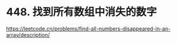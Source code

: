 # 448. 找到所有数组中消失的数字

https://leetcode.cn/problems/find-all-numbers-disappeared-in-an-array/description/